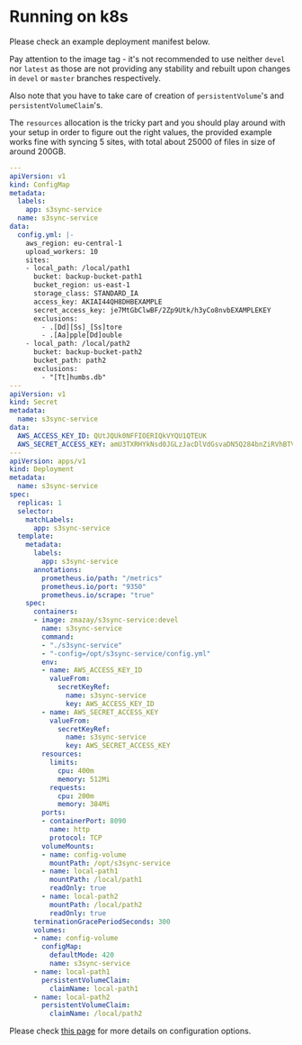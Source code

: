 <!--
s3sync-service - Realtime S3 synchronisation tool
Copyright (c) 2020  Yevgeniy Valeyev

This program is free software: you can redistribute it and/or modify
it under the terms of the GNU General Public License as published by
the Free Software Foundation, either version 3 of the License, or
(at your option) any later version.

This program is distributed in the hope that it will be useful,
but WITHOUT ANY WARRANTY; without even the implied warranty of
MERCHANTABILITY or FITNESS FOR A PARTICULAR PURPOSE.  See the
GNU General Public License for more details.

You should have received a copy of the GNU General Public License
along with this program.  If not, see <http://www.gnu.org/licenses/>.
 -->

# Running on k8s

Please check an example deployment manifest below.

Pay attention to the image tag - it's not recommended to use neither `devel` nor `latest` as those are not providing any stability and rebuilt upon changes in `devel` or `master` branches respectively.

Also note that you have to take care of creation of `persistentVolume`'s and `persistentVolumeClaim`'s.

The `resources` allocation is the tricky part and you should play around with your setup in order to figure out the right values, the provided example works fine with syncing 5 sites, with total about 25000 of files in size of around 200GB.

```yaml
---
apiVersion: v1
kind: ConfigMap
metadata:
  labels:
    app: s3sync-service
  name: s3sync-service
data:
  config.yml: |-
    aws_region: eu-central-1
    upload_workers: 10
    sites:
    - local_path: /local/path1
      bucket: backup-bucket-path1
      bucket_region: us-east-1
      storage_class: STANDARD_IA
      access_key: AKIAI44QH8DHBEXAMPLE
      secret_access_key: je7MtGbClwBF/2Zp9Utk/h3yCo8nvbEXAMPLEKEY
      exclusions:
        - .[Dd][Ss]_[Ss]tore
        - .[Aa]pple[Dd]ouble
    - local_path: /local/path2
      bucket: backup-bucket-path2
      bucket_path: path2
      exclusions:
        - "[Tt]humbs.db"
---
apiVersion: v1
kind: Secret
metadata:
  name: s3sync-service
data:
  AWS_ACCESS_KEY_ID: QUtJQUk0NFFIOERIQkVYQU1QTEUK
  AWS_SECRET_ACCESS_KEY: amU3TXRHYkNsd0JGLzJacDlVdGsvaDN5Q284bnZiRVhBTVBMRUtFWQo=
---
apiVersion: apps/v1
kind: Deployment
metadata:
  name: s3sync-service
spec:
  replicas: 1
  selector:
    matchLabels:
      app: s3sync-service
  template:
    metadata:
      labels:
        app: s3sync-service
      annotations:
        prometheus.io/path: "/metrics"
        prometheus.io/port: "9350"
        prometheus.io/scrape: "true"
    spec:
      containers:
      - image: zmazay/s3sync-service:devel
        name: s3sync-service
        command:
        - "./s3sync-service"
        - "-config=/opt/s3sync-service/config.yml"
        env:
        - name: AWS_ACCESS_KEY_ID
          valueFrom:
            secretKeyRef:
              name: s3sync-service
              key: AWS_ACCESS_KEY_ID
        - name: AWS_SECRET_ACCESS_KEY
          valueFrom:
            secretKeyRef:
              name: s3sync-service
              key: AWS_SECRET_ACCESS_KEY
        resources:
          limits:
            cpu: 400m
            memory: 512Mi
          requests:
            cpu: 200m
            memory: 384Mi
        ports:
        - containerPort: 8090
          name: http
          protocol: TCP
        volumeMounts:
        - name: config-volume
          mountPath: /opt/s3sync-service
        - name: local-path1
          mountPath: /local/path1
          readOnly: true
        - name: local-path2
          mountPath: /local/path2
          readOnly: true
      terminationGracePeriodSeconds: 300
      volumes:
      - name: config-volume
        configMap:
          defaultMode: 420
          name: s3sync-service
      - name: local-path1
        persistentVolumeClaim:
          claimName: local-path1
      - name: local-path2
        persistentVolumeClaim:
          claimName: /local/path2
```

Please check [this page](configuration.md) for more details on configuration options.
